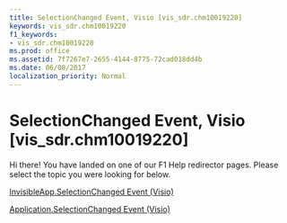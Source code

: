 ```yaml
---
title: SelectionChanged Event, Visio [vis_sdr.chm10019220]
keywords: vis_sdr.chm10019220
f1_keywords:
- vis_sdr.chm10019220
ms.prod: office
ms.assetid: 7f7267e7-2655-4144-8775-72cad018dd4b
ms.date: 06/08/2017
localization_priority: Normal
---
```



# SelectionChanged Event, Visio [vis_sdr.chm10019220]

Hi there! You have landed on one of our F1 Help redirector pages. Please select the topic you were looking for below.

[InvisibleApp.SelectionChanged Event (Visio)](http://msdn.microsoft.com/library/6b621a79-9e12-ce5a-7cd0-9a2e6643d957%28Office.15%29.aspx)

[Application.SelectionChanged Event (Visio)](http://msdn.microsoft.com/library/d2749204-9003-f4a7-1de0-b47d5e6abb1b%28Office.15%29.aspx)


